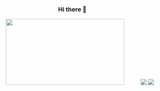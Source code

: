 

<div align="center">

### Hi there 👋


 <img height="180em" width="80%" src="https://github-readme-stats.vercel.app/api?username=hdygxsj&count_private=true&show_icons=true&theme=tokyonight"/>
 <img src="https://activity-graph.herokuapp.com/graph?username=hdygxsj&theme=xcode" />
 <img src="https://github-readme-stats.vercel.app/api/top-langs/?username=hdygxsj" />
 </p>

